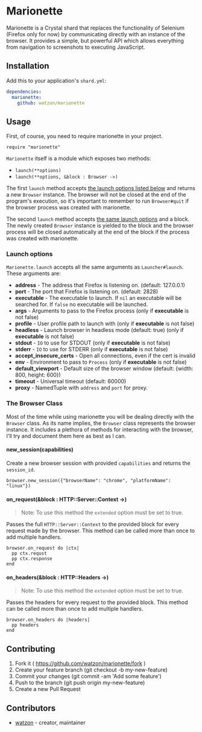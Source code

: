 # Marionette

Marionette is a Crystal shard that replaces the functionality of Selenium (Firefox only for now) by communicating directly with an instance of the browser. It provides a simple, but powerful API which allows everything from navigation to screenshots to executing JavaScript.

## Installation

Add this to your application's `shard.yml`:

```yaml
dependencies:
  marionette:
    github: watzon/marionette
```

## Usage

First, of course, you need to require marionette in your project.

```crystal
require "marionette"
```

`Marionette` itself is a module which exposes two methods:

- `launch(**options)`
- `launch(**options, &block : Browser ->)`

The first `launch` method accepts [the launch options listed below](#launch-options) and returns a new `Browser` instance. The browser will not be closed at the end of the program's execution, so it's important to remember to run `Browser#quit` if the browser process was created with marionette.

The second `launch` method accepts [the same launch options](#launch-options) and a block. The newly created `Browser` instance is yielded to the block and the browser process will be closed automatically at the end of the block if the process was created with marionette.

### Launch options

`Marionette.launch` accepts all the same arguments as `Launcher#launch`. These arguments are:

- **address** - The address that Firefox is listening on. (default: 127.0.0.1)
- **port** - The port that Firefox is listening on. (default: 2828)
- **executable** - The executable to launch. If `nil` an executable will be searched for. If `false` no executable will be launched.
- **args** - Arguments to pass to the Firefox process (only if **executable** is not false)
- **profile** - User profile path to launch with (only if **executable** is not false)
- **headless** - Launch browser in headless mode (default: true) (only if **executable** is not false)
- **stdout** - `IO` to use for STDOUT (only if **executable** is not false)
- **stderr** - `IO` to use for STDERR (only if **executable** is not false)
- **accept_insecure_certs** - Open all connections, even if the cert is invalid
- **env** - Environment to pass to `Process` (only if **executable** is not false)
- **default_viewport** - Default size of the browser window (default: {width: 800, height: 600})
- **timeout** - Universal timeout (default: 60000)
- **proxy** - NamedTuple with `address` and `port` for proxy.

### The Browser Class

Most of the time while using marionette you will be dealing directly with the `Browser` class. As its name implies, the `Browser` class represents the browser instance. It includes a plethora of methods for interacting with the browser, I'll try and document them here as best as I can.

#### new_session(capabilities)

Create a new browser session with provided `capabilities` and returns the `session_id`.

```crystal
browser.new_session({"browserName": "chrome", "platformName": "linux"})
```

#### on_request(&block : HTTP::Server::Context ->)

> Note: To use this method the `extended` option must be set to true.

Passes the full `HTTP::Server::Context` to the provided block for every request made by the browser. This method can be called more than once to add multiple handlers.

```crystal
browser.on_request do |ctx|
  pp ctx.requst
  pp ctx.response
end
```

#### on_headers(&block : HTTP::Headers ->)

> Note: To use this method the `extended` option must be set to true.

Passes the headers for every request to the provided block. This method can be called more than once to add multiple handlers.

```crystal
browser.on_headers do |headers|
  pp headers
end
```

## Contributing

1. Fork it ( https://github.com/watzon/marionette/fork )
2. Create your feature branch (git checkout -b my-new-feature)
3. Commit your changes (git commit -am 'Add some feature')
4. Push to the branch (git push origin my-new-feature)
5. Create a new Pull Request

## Contributors

- [watzon](https://github.com/watzon)  - creator, maintainer
